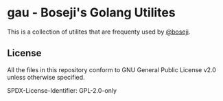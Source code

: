 # gau - Boseji's Golang Utilites

This is a collection of utilites that are frequenty used by [@boseji][1].

## License
All the files in this repository conform to GNU General Public License v2.0 unless otherwise specified.

SPDX-License-Identifier: GPL-2.0-only

  [1]:https://github.com/boseji
